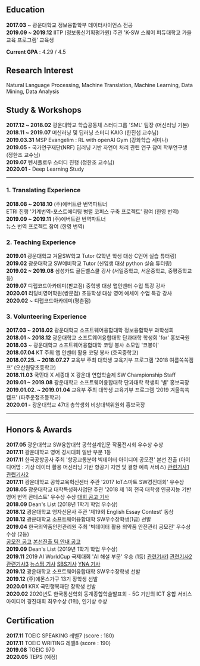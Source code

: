 ## Education 

**2017.03** ~ 광운대학교 정보융합학부 데이터사이언스 전공  
**2019.09 ~ 2019.12** IITP (정보통신기획평가원) 주관 'K-SW 스퀘어 퍼듀대학교 가을 교육 프로그램' 교육생  

**Current GPA** : 4.29 / 4.5

##  Research Interest

Natural Language Processing, Machine Translation, Machine Learning, Data Mining, Data Analysis


##  Study & Workshops

**2017.12 ~ 2018.02** 광운대학교 학습공동체 스터디그룹 'SML' 팀장 (머신러닝 기본)  
**2018.11 ~ 2019.07** 머신러닝 및 딥러닝 스터디 KAIG (한진섭 교수님)  
**2019.03.31** MSP Evangelim : RL with openAI Gym (강화학습 세미나)  
**2019.05 -** 국가연구재단(NRF) 딥러닝 기반 자연어 처리 관련 연구 참여 학부연구생 (정한조 교수님)  
**2019.07** 텐서플로우 스터디 진행 (정한조 교수님)  
**2020.01 -** Deep Learning Study  

---

### 1. Translating Experience

**2018.08 ~ 2018.10**  (주)에버트란 번역파트너  
ETRI 진행 '기계번역-포스트에디팅 병렬 코퍼스 구축 프로젝트' 	참여 (한영 번역)  
**2019.09 ~ 2019.11**  (주)에버트란 번역파트너  
뉴스 번역 프로젝트 참여 (한영 번역)  

### 2. Teaching Experience

**2019.01** 광운대학교 겨울SW학교 Tutor (2학년 학생 대상 C언어 실습 튜터링)  
**2019.02** 광운대학교 SW예비학교 Tutor (신입생 대상 python 실습 튜터링)  
**2019.02 ~ 2019.08** 삼성카드 골든벨스쿨 강사 (서일중학교, 서운중학교, 중평중학교 등)  
**2019.07**  디랩코드아카데미(판교점) 중학생 대상 앱인벤터 수업 특강 강사  
**2020.01** 리딩비영어학원(쌍문점) 초등학생 대상 영어 에세이 수업 특강 강사   
**2020.02 ~** 디랩코드아카데미(평촌점)     

### 3. Volunteering Experience

**2017.03 ~ 2018.02** 광운대학교 소프트웨어융합대학 정보융합학부 과학생회  
**2018.01 ~ 2018.12** 광운대학교 소프트웨어융합대학 단과대학 학생회 'for' 홍보국원  
**2018.03** ~ 광운대학교 소프트웨어융합대학 코딩 봉사 소모임 '코봉이'  
**2018.07.04** KT 주최 앱 인벤터 활용 코딩 봉사 (호곡중학교)  
**2018.07.25. ~ 2018.07.27** 교육부 주최 대학생 교육기부 프로그램 ‘2018 여름쏙쏙캠프’ (오산원당초등학교)  
**2018.11.03** 국민대 X 세종대 X 광운대 연합학술제 SW Championship Staff  
**2019.01 ~ 2019.08** 광운대학교 소프트웨어융합대학 단과대학 학생회 '별' 홍보국장  
**2019.01.02. ~ 2019.01.04** 교육부 주최 대학생 교육기부 프로그램 ‘2019 겨울쏙쏙캠프’ (파주운정초등학교)  
**2020.01 -** 광운대학교 47대 총학생회 비상대책위원회 홍보국장  

---

## Honors & Awards

**2017.05** 광운대학교 SW융합대학 공학설계입문 작품전시회 우수상 수상  
**2017.11** 광운대학교 영어 경시대회 일반 부문 1등  
**2017.11** 한국공항공사 주최 '항공교통분야 빅데이터 아이디어 공모전' 본선 진출 (아이디어명 : 기상 데이터 활용 머신러닝 기반 항공기 지연 및 결항 예측 서비스) [관련기사1]( http://www.fnnews.com/news/201711271903052085) [관련기사2](http://www.newsis.com/view/?id=NISI20171127_0013596393)  
**2017.11** 광운대학교 공학교육혁신센터 주관 '2017 IoT스마트 SW경진대회' 우수상  
**2018.05** 광운대학교 대학특성화사업단 주관 '2018 제 1회 전국 대학생 인공지능 기반 영어 번역 콘테스트' 우수상 수상 [대회 공고 기사](https://news.joins.com/article/22611748)  
**2018.09** Dean's List (2018년 1학기 학업 우수상)  
**2018.12** 광운대학교 영자신문사 주관 '제19회 English Essay Contest' 동상  
**2018.12** 광운대학교 소프트웨어융합대학 SW우수장학생(1급) 선발  
**2019.04** 한국의약품안전관리원 주최 '빅데이터 활용 의약품 안전관리 공모전' 우수상 수상 (2등)  
[공모전 공고](https://www.drugsafe.or.kr/iwt/ds/ko/bbs/EgovBbs.do?bbsId=BBSMSTR_000000000011&nttId=2871&pageIndex=2&searchCnd=0&searchWrd=) [본선진출 팀 안내 공고](https://www.drugsafe.or.kr/iwt/ds/ko/bbs/EgovBbs.do?bbsId=BBSMSTR_000000000011&nttId=2925)  
**2019.09** Dean's List (2019년 1학기 학업 우수상)  
**2019.11** 2019 AI WorldCup 국제대회 'AI 해설 부문' 우승 (1등) [관련기사1](http://news.g-enews.com/view.php?ud=2019110400251328110bf3fa6eb9_1&md=20191104145516_M) [관련기사2](http://www.newsworks.co.kr/news/articleView.html?idxno=408035) [관련기사3](http://www.zdnet.co.kr/view/?no=20191103215931) [뉴스핌 기사](http://www.newspim.com/news/view/20191103000165) [SBS기사](https://news.sbs.co.kr/news/endPage.do?news_id=N1005506477&plink=ORI&cooper=NAVER) [YNA 기사](https://www.yna.co.kr/view/AKR20191103034600063?input=1195m)  
**2019.12** 광운대학교 소프트웨어융합대학 SW우수장학생 선발  
**2019.12** (주)에몬스가구 13기 장학생 선발  
**2020.01** KRX 국민행복재단 장학생 선발  
**2020.02** 2020년도 한국통신학회 동계종합학술발표회 - 5G 기반의 ICT 융합 서비스 아이디어 경진대회 최우수상 (1위), 인기상 수상  

## Certification

**2017.11** TOEIC SPEAKING 레벨7 (score : 180)  
**2017.11** TOEIC WRITING 레벨8 (score : 190)  
**2019.08** TOEIC 970  
**2020.05** TEPS (예정)  
